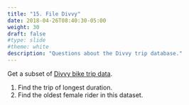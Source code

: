 ```yaml
---
title: "15. File Divvy"
date: 2018-04-26T08:40:30-05:00
weight: 30
draft: false
#type: slide
#theme: white
description: "Questions about the Divvy trip database."
---
```


Get a subset of [Divvy bike trip data](smalltrips.csv).

1. Find the trip of longest duration.
2. Find the oldest female rider in this dataset.

